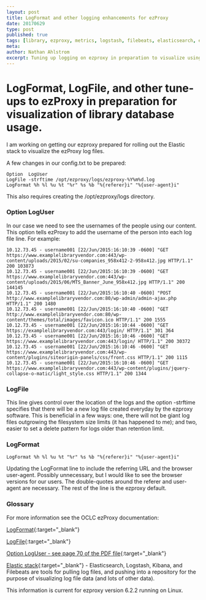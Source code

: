 ```yaml
---
layout: post
title: LogFormat and other logging enhancements for ezProxy
date: 20170629
type: post
published: true
tags: [library, ezproxy, metrics, logstash, filebeats, elasticsearch, elastic, ELK]
meta:
author: Nathan Ahlstrom
excerpt: Tuning up logging on ezproxy in preparation to visualize using the Elastic stack.
---
```

# LogFormat, LogFile, and other tune-ups to ezProxy in preparation for visualization of library database usage. #

I am working on getting our ezproxy prepared for rolling out the Elastic stack to visualize the ezProxy log files.

A few changes in our config.txt to be prepared:

	Option	LogUser
	LogFile	-strftime /opt/ezproxy/logs/ezproxy-%Y%m%d.log
	LogFormat %h %l %u %t "%r" %s %b "%{referer}i" "%{user-agent}i"

This also requires creating the /opt/ezproxy/logs directory.

### Option LogUser ###
In our case we need to see the usernames of the people using our content.  This option tells ezProxy to add the username of the person into each log file line.  For example:

	10.12.73.45 - username001 [22/Jun/2015:16:10:39 -0600] "GET https://www.examplelibraryvendor.com:443/wp-content/uploads/2015/02/su-companies_958x412-2-958x412.jpg HTTP/1.1" 200 103873
	10.12.73.45 - username001 [22/Jun/2015:16:10:39 -0600] "GET https://www.examplelibraryvendor.com:443/wp-content/uploads/2015/06/MTS_Banner_June_958x412.jpg HTTP/1.1" 200 144145
	10.12.73.45 - username001 [22/Jun/2015:16:10:40 -0600] "POST http://www.examplelibraryvendor.com:80/wp-admin/admin-ajax.php HTTP/1.1" 200 1480
	10.12.73.45 - username001 [22/Jun/2015:16:10:40 -0600] "GET http://www.examplelibraryvendor.com:80/wp-content/themes/total/images/favicon.ico HTTP/1.1" 200 1555
	10.12.73.45 - username001 [22/Jun/2015:16:10:44 -0600] "GET https://examplelibraryvendor.com:443/login/ HTTP/1.1" 301 364
	10.12.73.45 - username001 [22/Jun/2015:16:10:46 -0600] "GET https://www.examplelibraryvendor.com:443/login/ HTTP/1.1" 200 30372
	10.12.73.45 - username001 [22/Jun/2015:16:10:46 -0600] "GET https://www.examplelibraryvendor.com:443/wp-content/plugins/siteorigin-panels/css/front.css HTTP/1.1" 200 1115
	10.12.73.45 - username001 [22/Jun/2015:16:10:46 -0600] "GET https://www.examplelibraryvendor.com:443/wp-content/plugins/jquery-collapse-o-matic/light_style.css HTTP/1.1" 200 1344
	

### LogFile  ###

This line gives control over the location of the logs and the option -strftime specifies that there will be a new log file created everyday by the ezproxy software.  This is beneficial in a few ways: one, there will not be giant log files outgrowing the filesystem size limits (it has happened to me); and two, easier to set a delete pattern for logs older than retention limit.

### LogFormat ###

	LogFormat %h %l %u %t "%r" %s %b "%{referer}i" "%{user-agent}i"

Updating the LogFormat line to include the referring URL and the browser user-agent.  Possibly unnecessary, but I would like to see the browser versions for our users.  The double-quotes around the referer and user-agent are necessary.  The rest of the line is the ezproxy default.


### Glossary ###

For more information see the OCLC ezProxy documentation:

[LogFormat](https://www.oclc.org/support/services/ezproxy/documentation/cfg/logformat.en.html){:target="_blank"}

[LogFile](https://www.oclc.org/support/services/ezproxy/documentation/cfg/logfile.en.html){:target="_blank"}

[Option LogUser - see page 70 of the PDF file](https://www.oclc.org/content/dam/support/ezproxy/documentation/pdf/ezproxy_referencemanual.pdf){:target="_blank"}

[Elastic stack](https://www.elastic.co/webinars/introduction-elk-stack){:target="_blank"} - Elasticsearch, Logstash, Kibana, and Filebeats are tools for pulling log files, and pushing into a repository for the purpose of visualizing log file data (and lots of other data).

This information is current for ezproxy version 6.2.2 running on Linux.

